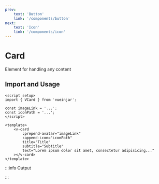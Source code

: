 ```yaml
---
prev:
    text: 'Button'
    link: '/components/button'
next:
    text: 'Icon'
    link: '/components/icon'
---
```


<script setup>
import { VCard } from '@lib';

const imageLink = '/image-example.jpg';
const iconPath = 'M12.74,5.47C15.1,6.5 16.35,9.03 15.92,11.46C17.19,12.56 18,14.19 18,16V16.17C18.31,16.06 18.65,16 19,16A3,3 0 0,1 22,19A3,3 0 0,1 19,22H6A4,4 0 0,1 2,18A4,4 0 0,1 6,14H6.27C5,12.45 4.6,10.24 5.5,8.26C6.72,5.5 9.97,4.24 12.74,5.47M11.93,7.3C10.16,6.5 8.09,7.31 7.31,9.07C6.85,10.09 6.93,11.22 7.41,12.13C8.5,10.83 10.16,10 12,10C12.7,10 13.38,10.12 14,10.34C13.94,9.06 13.18,7.86 11.93,7.3M13.55,3.64C13,3.4 12.45,3.23 11.88,3.12L14.37,1.82L15.27,4.71C14.76,4.29 14.19,3.93 13.55,3.64M6.09,4.44C5.6,4.79 5.17,5.19 4.8,5.63L4.91,2.82L7.87,3.5C7.25,3.71 6.65,4.03 6.09,4.44M18,9.71C17.91,9.12 17.78,8.55 17.59,8L19.97,9.5L17.92,11.73C18.03,11.08 18.05,10.4 18,9.71M3.04,11.3C3.11,11.9 3.24,12.47 3.43,13L1.06,11.5L3.1,9.28C3,9.93 2.97,10.61 3.04,11.3M19,18H16V16A4,4 0 0,0 12,12A4,4 0 0,0 8,16H6A2,2 0 0,0 4,18A2,2 0 0,0 6,20H19A1,1 0 0,0 20,19A1,1 0 0,0 19,18Z';
</script>

# Card

Element for handling any content

## Import and Usage

```vue {2}
<script setup>
import { VCard } from 'vueinjar';

const imageLink = '...';
const iconPath = '...';
</script>

<template>
    <v-card
        :prepend-avatar="imageLink"
        :append-icon="iconPath"
        title="Title"
        subtitle="Subtitle"
        text="Lorem ipsum dolor sit amet, consectetur adipisicing..."
    ></v-card>
</template>
```

:::info Output

<div class="vij flex">
    <v-card 
        :prepend-avatar="imageLink" 
        :append-icon="iconPath" 
        title="Title" 
        subtitle="Subtitle" 
        text="Lorem ipsum dolor sit amet, consectetur adipisicing elit. Aspernatur atque deleniti facere iure magni nulla placeat repudiandae veniam, vero."
        style="margin-block: 8px;"
    ></v-card>
</div>

:::
